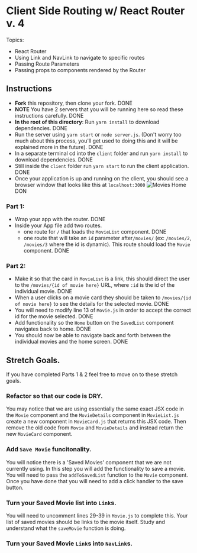 # Client Side Routing w/ React Router v. 4

Topics:

* React Router
* Using Link and NavLink to navigate to specific routes
* Passing Route Parameters
* Passing props to components rendered by the Router

## Instructions

* **Fork** this repository, then clone your fork.
DONE
* **NOTE** You have 2 servers that you will be running here so read these instructions carefully.
DONE
* **In the root of this directory**: Run `yarn install` to download dependencies.
DONE
* Run the server using `yarn start` or `node server.js`. (Don't worry too much about this process, you'll get used to doing this and it will be explained more in the future).
DONE
* In a separate terminal cd into the `client` folder and run `yarn install` to download dependencies.
DONE
* Still inside the `client` folder run `yarn start` to run the client application.
DONE
* Once your application is up and running on the client, you should see a browser window that looks like this at `localhost:3000`
  ![Movies Home](https://ibin.co/3xhmmHVl9BKF.png)
DON
### Part 1:

* Wrap your app with the router.
DONE
* Inside your App file add two routes.
  * one route for `/` that loads the `MovieList` component.
DONE
  * one route that will take an `id` parameter after`/movies/` (ex: `/movies/2`, `/movies/3` where the id is dynamic). This route should load the `Movie` component.
DONE

### Part 2:

* Make it so that the card in `MovieList` is a link, this should direct the user to the `/movies/{id of movie here}` URL, where `:id` is the id of the individual movie.
DONE
* When a user clicks on a movie card they should be taken to `/movies/{id of movie here}` to see the details for the selected movie.
DONE
* You will need to modify line 13 of `Movie.js` in order to accept the correct id for the movie selected.
DONE
* Add functionality so the `Home` button on the `SavedList` component navigates back to home.
DONE
* You should now be able to navigate back and forth between the individual movies and the home screen.
DONE

## Stretch Goals.

If you have completed Parts 1 & 2 feel free to move on to these stretch goals.

### Refactor so that our code is DRY.

You may notice that we are using essentially the same exact JSX code in the `Movie` component and the `MovieDetails` component in `MovieList.js` create a new component in `MovieCard.js` that returns this JSX code. Then remove the old code from `Movie` and `MovieDetails` and instead return the new `MovieCard` component.

### Add `Save Movie` funcitonality.

You will notice there is a 'Saved Movies' component that we are not currently using. In this step you will add the functionality to save a movie. You will need to pass the `addToSavedList` function to the `Movie` component. Once you have done that you will need to add a click handler to the save button.

### Turn your Saved Movie list into `Link`s.

You will need to uncomment lines 29-39 in `Movie.js` to complete this. Your list of saved movies should be links to the movie itself. Study and understand what the `saveMovie` function is doing.

### Turn your Saved Movie `Link`s into `NavLink`s.
